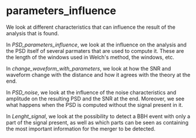 # parameters_influence
We look at different characteristics that can influence the result of the analysis that is found.

In *PSD_parameters_influence*, we look at the influence on the analysis and the PSD itself of several parmaters that are used to compute it. These are the length of the windows used in Welch's method, the windows, etc.

In *change_waveform_with_parameters*, we look at how the SNR and waveform change with the distance and how it agrees with the theory at the end.

In *PSD_noise*, we look at the influence of the noise characteristics and amplitude on the resulting PSD and the SNR at the end. Moreover, we see what happens when the PSD is computed without the signal present in it.

In *Lenght_signal*, we look at the possibility to detect a BBH event with only a part of the signal present, as well as which parts can be seen as containing the most important information for the merger to be detected.
